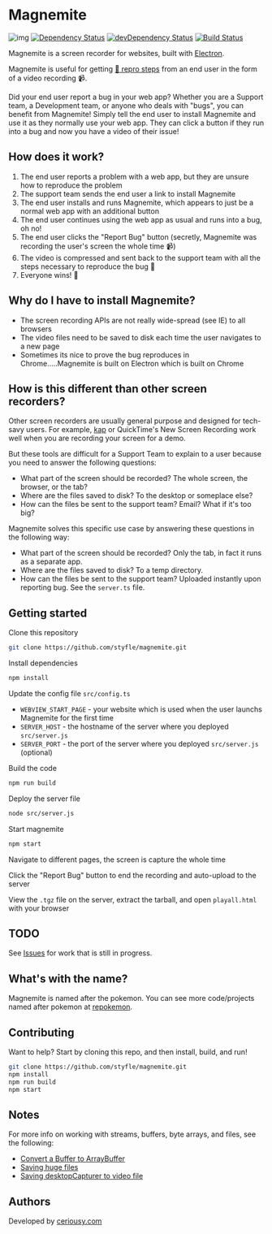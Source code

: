 # Magnemite

![img](https://magnemite.ceriously.com/magnemite.gif)
[![Dependency Status](https://david-dm.org/styfle/magnemite.svg)](https://david-dm.org/styfle/magnemite)
[![devDependency Status](https://david-dm.org/styfle/magnemite/dev-status.svg)](https://david-dm.org/styfle/magnemite#info=devDependencies)
[![Build Status](https://travis-ci.org/styfle/magnemite.svg?branch=master)](https://travis-ci.org/styfle/magnemite)

Magnemite is a screen recorder for websites, built with [Electron](https://electron.atom.io).

Magnemite is useful for getting [🐞 repro steps](https://blogs.msdn.microsoft.com/scottos/2008/08/22/the-value-of-repro-steps-and-why-you-should-care/) from an end user in the form of a video recording 📹.

Did your end user report a bug in your web app? Whether you are a Support team, a Development team, or anyone who deals with "bugs", you can benefit from Magnemite! Simply tell the end user to install Magnemite and use it as they normally use your web app. They can click a button if they run into a bug and now you have a video of their issue!

## How does it work?

1. The end user reports a problem with a web app, but they are unsure how to reproduce the problem
2. The support team sends the end user a link to install Magnemite
3. The end user installs and runs Magnemite, which appears to just be a normal web app with an additional button
4. The end user continues using the web app as usual and runs into a bug, oh no!
5. The end user clicks the "Report Bug" button (secretly, Magnemite was recording the user's screen the whole time 📹)
6. The video is compressed and sent back to the support team with all the steps necessary to reproduce the bug 🐞
7. Everyone wins! 🙌

## Why do I have to install Magnemite?

- The screen recording APIs are not really wide-spread (see IE) to all browsers
- The video files need to be saved to disk each time the user navigates to a new page
- Sometimes its nice to prove the bug reproduces in Chrome.....Magnemite is built on Electron which is built on Chrome

## How is this different than other screen recorders?

Other screen recorders are usually general purpose and designed for tech-savy users. For example, [kap](https://github.com/wulkano/kap) or QuickTime's New Screen Recording work well when you are recording your screen for a demo.

But these tools are difficult for a Support Team to explain to a user because you need to answer the following questions:

- What part of the screen should be recorded? The whole screen, the browser, or the tab?
- Where are the files saved to disk? To the desktop or someplace else?
- How can the files be sent to the support team? Email? What if it's too big?

Magnemite solves this specific use case by answering these questions in the following way:


- What part of the screen should be recorded? Only the tab, in fact it runs as a separate app.
- Where are the files saved to disk? To a temp directory.
- How can the files be sent to the support team? Uploaded instantly upon reporting bug. See the `server.ts` file.

## Getting started

Clone this repository

```sh
git clone https://github.com/styfle/magnemite.git
```

Install dependencies

```sh
npm install
```

Update the config file `src/config.ts` 

- `WEBVIEW_START_PAGE` - your website which is used when the user launchs Magnemite for the first time
- `SERVER_HOST` - the hostname of the server where you deployed `src/server.js`
- `SERVER_PORT` - the port of the server where you deployed `src/server.js` (optional)

Build the code

```sh
npm run build
```

Deploy the server file

```sh
node src/server.js
```

Start magnemite

```sh
npm start
```

Navigate to different pages, the screen is capture the whole time

Click the "Report Bug" button to end the recording and auto-upload to the server

View the `.tgz` file on the server, extract the tarball, and open `playall.html` with your browser

## TODO

See [Issues](https://github.com/styfle/magnemite/issues) for work that is still in progress.

## What's with the name?

Magnemite is named after the pokemon. You can see more code/projects named after pokemon at [repokemon](https://cheeaun.github.io/repokemon/).

## Contributing

Want to help? Start by cloning this repo, and then install, build, and run!

```sh
git clone https://github.com/styfle/magnemite.git
npm install
npm run build
npm start
```

## Notes

For more info on working with streams, buffers, byte arrays, and files, see the following:

* [Convert a Buffer to ArrayBuffer](http://stackoverflow.com/a/12101012/266535)
* [Saving huge files](http://stackoverflow.com/a/36523834/266535)
* [Saving desktopCapturer to video file](http://stackoverflow.com/q/36753288/266535)


## Authors

Developed by [ceriousy.com](https://www.ceriously.com)

